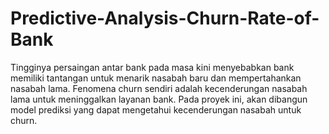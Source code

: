 # Predictive-Analysis-Churn-Rate-of-Bank
Tingginya persaingan antar bank pada masa kini menyebabkan bank memiliki tantangan untuk menarik nasabah baru dan mempertahankan nasabah lama. Fenomena churn sendiri adalah kecenderungan nasabah lama untuk meninggalkan layanan bank. Pada proyek ini, akan dibangun model prediksi yang dapat mengetahui kecenderungan nasabah untuk churn.
